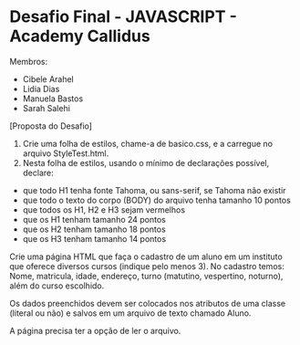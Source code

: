 # Desafio Final - JAVASCRIPT - Academy Callidus

Membros:
- Cibele Arahel
- Lidia Dias
- Manuela Bastos
- Sarah Salehi

[Proposta do Desafio]
1) Crie uma folha de estilos, chame-a de basico.css, e a carregue no arquivo StyleTest.html.
2) Nesta folha de estilos, usando o mínimo de declarações possível, declare:
- que todo H1 tenha fonte Tahoma, ou sans-serif, se Tahoma não existir
- que todo o texto do corpo (BODY) do arquivo tenha tamanho 10 pontos
- que todos os H1, H2 e H3 sejam vermelhos
- que os H1 tenham tamanho 24 pontos
- que os H2 tenham tamanho 18 pontos
- que os H3 tenham tamanho 14 pontos

Crie uma página HTML que faça o cadastro de um aluno em um instituto que oferece diversos cursos (indique pelo menos 3). No
cadastro temos: Nome, matricula, idade, endereço, turno (matutino, vespertino, noturno), além do curso escolhido.

Os dados preenchidos devem ser colocados nos atributos de uma classe (literal ou não) e salvos em um arquivo de texto chamado
Aluno.

A página precisa ter a opção de ler o arquivo.
